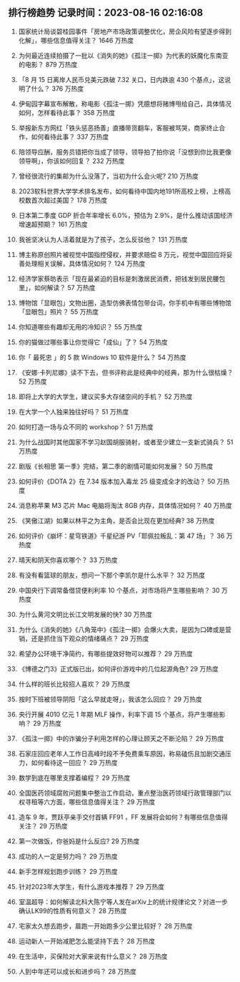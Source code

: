 
## 排行榜趋势 记录时间：2023-08-16 02:16:08
  
  1. 国家统计局谈碧桂园事件「房地产市场政策调整优化，房企风险有望逐步得到化解」，哪些信息值得关注？ 1646 万热度
    
  2. 为何最近连续拍摄了一批以《消失的她》《孤注一掷》为代表的妖魔化东南亚的电影？ 879 万热度
    
  3. 「8 月 15 日离岸人民币兑美元跌破 7.32 关口，日内跌逾 430 个基点」，这说明了什么？ 376 万热度
    
  4. 伊甸园字幕宣布解散，称电影《孤注一掷》凭臆想将赌博甩给自己，具体情况如何，怎样看待此事？ 358 万热度
    
  5. 举报新东方网红「铁头惩恶扬善」直播带货翻车，客服被骂哭，商家终止合作，如何看待此事？ 337 万热度
    
  6. 陪领导应酬，服务员错把你当成了领导，领导拍了拍你说「没想到你比我更像领导啊」，你该如何回复？ 232 万热度
    
  7. 曾经很流行的集邮为什么没落了，当初为什么会火呢? 210 万热度
    
  8. 2023软科世界大学学术排名发布，如何看待中国内地191所高校上榜，上榜高校数首次超过美国？ 178 万热度
    
  9. 日本第二季度 GDP 折合年率增长 6.0%，预估为 2.9%，是什么推动该国经济增速超预期？ 161 万热度
    
  10. 我爸坚决认为人活着就是为了孩子，怎么反驳他？ 131 万热度
    
  11. 博主称原创照片被视觉中国指控侵权，并要求赔偿 8 万元，视觉中国回应将妥善处理相关误解，具体情况如何？ 124 万热度
    
  12. 经济学家蔡昉表示「现在最紧迫的目标是刺激居民消费，把钱发到居民腰包里」，如何解读？ 57 万热度
    
  13. 博物馆「显眼包」文物出圈，造型仿佛表情包带台词，你手机中有哪些博物馆「显眼包」照片？ 55 万热度
    
  14. 你知道哪些有趣却无用的冷知识？ 55 万热度
    
  15. 你的猫做过哪些事让你觉得它「成仙」了？ 54 万热度
    
  16. 你「 最死忠 」的 5 款 Windows 10 软件是什么？ 54 万热度
    
  17. 《安娜·卡列尼娜》读不下去，但书评称此是经典中的经典，那为什么很枯燥？ 52 万热度
    
  18. 即将上大学的大学生，建议买多大存储空间的手机？ 52 万热度
    
  19. 在大学一个人独来独往好吗？ 51 万热度
    
  20. 如何打造一场与众不同的 workshop？ 51 万热度
    
  21. 为什么战国时其他国家不学习赵国胡服骑射，或者至少建立一支新式骑兵？ 51 万热度
    
  22. 剧版《长相思 第一季》完结，第二季的剧情可能如何发展？ 50 万热度
    
  23. 如何评价《DOTA 2》在 7.34 版本加入毒龙 25 级变成全才的改动？ 50 万热度
    
  24. 消息称苹果 M3 芯片 Mac 电脑将淘汰 8GB 内存，具体情况如何？ 40 万热度
    
  25. 《笑傲江湖》如果以林平之为主角，是否会比现在更加经典? 38 万热度
    
  26. 如何评价《崩坏：星穹铁道》千星纪游 PV「耶佩拉叛乱：第 47 场」？ 36 万热度
    
  27. 晴天和阴天你喜欢哪个？ 33 万热度
    
  28. 有没有看篮球的朋友，想问一下那个李凯尔是什么水平？ 32 万热度
    
  29. 中国央行下调常备借贷便利利率 10 个基点，对市场将产生哪些影响？ 30 万热度
    
  30. 为什么黄河文明比长江文明发展的快? 30 万热度
    
  31. 为什么《消失的她》《八角笼中》《孤注一掷》会爆火大卖，是因为口碑或是营销，还是抓住当下观众的情绪痛点？ 29 万热度
    
  32. 希望办公环境干净简约，有哪些提效好物可以推荐？ 29 万热度
    
  33. 《博德之门3》正式版已出，如何评价游戏中的几位起源角色? 29 万热度
    
  34. 什么样的班长比较招人喜欢？ 29 万热度
    
  35. 按时下班被领导阴阳「这么早就走呀」，我该怎么回应？ 29 万热度
    
  36. 央行开展 4010 亿元 1 年期 MLF 操作，利率下调 15 个基点，将产生哪些影响？ 29 万热度
    
  37. 《孤注一掷》中的诈骗分子利用怎样的心理让顾天之不断沦陷？ 29 万热度
    
  38. 石家庄回应老年人工作日高峰时段不予免费乘车原因，称易磕伤且加剧交通压力，如何看待这一回应？ 29 万热度
    
  39. 数学到底在哪里支撑着编程？ 29 万热度
    
  40. 全国医药领域腐败问题集中整治工作启动，重点整治医药领域行政管理部门以权寻租等六方面，哪些信息值得关注？ 29 万热度
    
  41. 造车 9 年，贾跃亭亲手交付首辆 FF91 ，FF 发展将会如何？有哪些信息值得关注？ 29 万热度
    
  42. 第一次做饭，你爸妈是什么反应? 29 万热度
    
  43. 成功的人一定是努力吗？ 29 万热度
    
  44. 新手怎样规划跑步训练？ 29 万热度
    
  45. 针对2023年大学生，有什么游戏本推荐？ 29 万热度
    
  46. 室温超导：如何解读北科大陈宁等人发在arXiv上的统计规律论文？对进一步确认LK99的性质有何意义？ 28 万热度
    
  47. 宅家太久想去跑步，晨跑一开始跑多少公里比较好？ 28 万热度
    
  48. 运动新人一开始减肥怎么能坚持下去？ 28 万热度
    
  49. 在生活中，买保险对大家来说有什么意义？ 28 万热度
    
  50. 人到中年还可以成长和进步吗？ 28 万热度
    